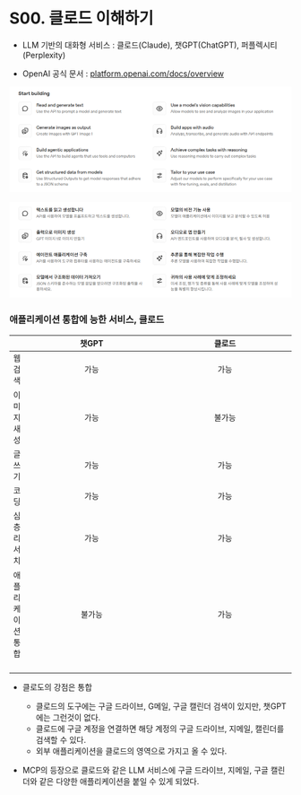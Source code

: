 
# S00. 클로드 이해하기

- LLM 기반의 대화형 서비스 : 클로드(Claude), 챗GPT(ChatGPT), 퍼플렉시티(Perplexity)

- OpenAI 공식 문서 : [platform.openai.com/docs/overview](https://platform.openai.com/docs/overview)

![StartBuilding](./img/s00_openai_start_en.png)

![StartBuilding](./img/s00_openai_start_kr.png)

### 애플리케이션 통합에 능한 서비스, 클로드

|      | 챗GPT | 클로드 |
|------|:-----:|:-----:|
| 웹 검색         |  가능  |  가능  |
| 이미지 새성      |  가능  | 불가능  |
| 글쓰기          |  가능  |  가능  |
| 코딩            |  가능  |  가능  | 
| 심층 리서치      |  가능  |  가능  |
| 애플리케이션 통합 | 불가능  |  가능  | 
| | 　　　　　　　　　　　　　　　　 | 　　　　　　　　　　　　　　　　 |

- 클로도의 강점은 통합 
  - 클로드의 도구에는 구글 드라이브, G메일, 구글 캘린더 검색이 있지만, 챗GPT에는 그런것이 없다.
  - 클로드에 구글 계정을 연결하면 해당 계정의 구글 드라이브, 지메일, 캘린더를 검색할 수 있다. 
  - 외부 애플리케이션을 클로드의 영역으로 가지고 올 수 있다. 

- MCP의 등장으로 클로드와 같은 LLM 서비스에 구글 드라이브, 지메일, 구글 캘린더와 같은 다양한 애플리케이션을 붙일 수 있게 되었다.
